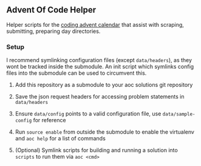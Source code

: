 ## Advent Of Code Helper

Helper scripts for the [coding advent calendar](https://adventofcode.com) that assist with scraping, submitting, preparing day directories.

### Setup

I recommend symlinking configuration files (except `data/headers`), as they wont be tracked inside the submodule. An init script which symlinks config files into the submodule can be used to circumvent this.

1. Add this repository as a submodule to your aoc solutions git repository

2. Save the json request headers for accessing problem statements in `data/headers`

3. Ensure `data/config` points to a valid configuration file, use `data/sample-config` for reference

4. Run `source enable` from outside the submodule to enable the virtualenv and `aoc help` for a list of commands

5. (Optional) Symlink scripts for building and running a solution into `scripts` to run them via `aoc <cmd>`
